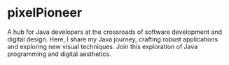 # pixelPioneer
A hub for Java developers at the crossroads of software development and digital design. Here, I share my Java journey, crafting robust applications and exploring new visual techniques. Join this exploration of Java programming and digital aesthetics.
